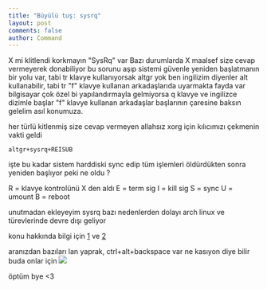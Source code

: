 ```yaml
---
title: "Büyülü tuş: sysrq"
layout: post
comments: false
author: Command
---
```


X mi klitlendi korkmayın "SysRq" var 
Bazı durumlarda X maalsef size cevap vermeyerek donabiliyor bu sorunu aşıp sistemi güvenle yeniden başlatmanın bir yolu var, 
tabi tr klavye kullanıyorsak altgr yok ben ingilizim diyenler alt kullanabilir, tabi tr "f" klavye kullanan arkadaşlarıda uyarmakta fayda var
bilgisayar çok özel bi yapılandırmayla gelmiyorsa q klavye ve ingilizce dizimle başlar "f" klavye kullanan arkadaşlar başlarının çaresine baksın
gelelim asıl konumuza.

her türlü kitlenmiş size cevap vermeyen allahsız xorg için kılıcımızı çekmenin vakti geldi

```
altgr+sysrq+REISUB
```
işte bu kadar sistem harddiski sync edip tüm işlemleri öldürdükten sonra yeniden başlıyor
peki ne oldu ?

R = klavye kontrolünü X den aldı
E = term sig
I = kill sig
S = sync
U = umount
B = reboot

unutmadan ekleyeyim sysrq bazı nedenlerden dolayı arch linux ve türevlerinde devre dışı geliyor

konu hakkında bilgi için [1](https://en.wikipedia.org/wiki/Magic_SysRq_key) ve [2](https://wiki.archlinux.org/index.php/Keyboard_shortcuts)

aranızdan bazıları lan yaprak, ctrl+alt+backspace var ne kasıyon diye bilir
buda onlar için 
[![](https://pbs.twimg.com/media/Ceuia67XEAAUHTv.jpg)](https://pbs.twimg.com/media/Ceuia67XEAAUHTv.jpg) 

öptüm bye <3

